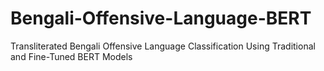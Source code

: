 # Bengali-Offensive-Language-BERT
Transliterated Bengali Offensive Language Classification Using Traditional and Fine-Tuned BERT Models
